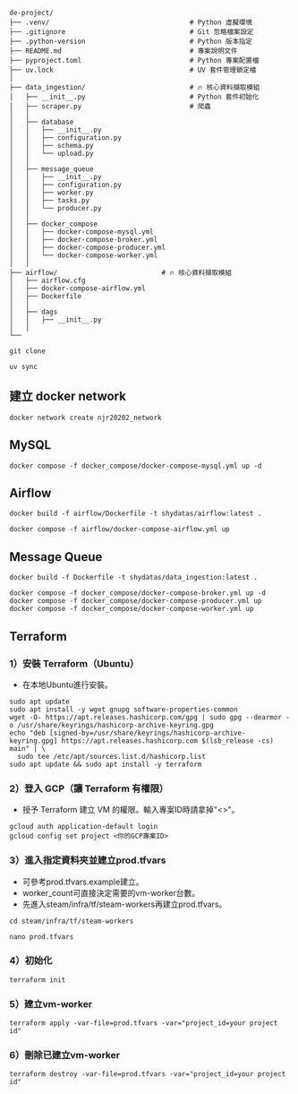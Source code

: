 ```
de-project/
├── .venv/                                   # Python 虛擬環境
├── .gitignore                               # Git 忽略檔案設定
├── .python-version                          # Python 版本指定
├── README.md                                # 專案說明文件
├── pyproject.toml                           # Python 專案配置檔
├── uv.lock                                  # UV 套件管理鎖定檔
│
├── data_ingestion/                          # 🔥 核心資料擷取模組
│   ├── __init__.py                          # Python 套件初始化
│   ├── scraper.py                           # 爬蟲
│   │
│   ├── database
│   │   ├── __init__.py
│   │   ├── configuration.py
│   │   ├── schema.py
│   │   └── upload.py
│   │
│   ├── message_queue
│   │   ├── __init__.py
│   │   ├── configuration.py
│   │   ├── worker.py
│   │   ├── tasks.py
│   │   └── producer.py
│   │
│   ├── docker_compose
│   │   ├── docker-compose-mysql.yml
│   │   ├── docker-compose-broker.yml
│   │   ├── docker-compose-producer.yml
│   │   └── docker-compose-worker.yml
│   │
├── airflow/                          # 🔥 核心資料擷取模組
│   ├── airflow.cfg
│   ├── docker-compose-airflow.yml
│   ├── Dockerfile
│   │
│   ├── dags
│   │   ├── __init__.py
│   │
└── 
```

```
git clone
```

```
uv sync
```

## 建立 docker network
```
docker network create njr20202_network
```

## MySQL
```
docker compose -f docker_compose/docker-compose-mysql.yml up -d
```

## Airflow
```
docker build -f airflow/Dockerfile -t shydatas/airflow:latest .
```

```
docker compose -f airflow/docker-compose-airflow.yml up
```

## Message Queue
```
docker build -f Dockerfile -t shydatas/data_ingestion:latest .
```

```
docker compose -f docker_compose/docker-compose-broker.yml up -d
docker compose -f docker_compose/docker-compose-producer.yml up
docker compose -f docker_compose/docker-compose-worker.yml up
```

## Terraform

### 1）安裝 Terraform（Ubuntu）
- 在本地Ubuntu進行安裝。
```
sudo apt update
sudo apt install -y wget gnupg software-properties-common
wget -O- https://apt.releases.hashicorp.com/gpg | sudo gpg --dearmor -o /usr/share/keyrings/hashicorp-archive-keyring.gpg
echo "deb [signed-by=/usr/share/keyrings/hashicorp-archive-keyring.gpg] https://apt.releases.hashicorp.com $(lsb_release -cs) main" | \
  sudo tee /etc/apt/sources.list.d/hashicorp.list
sudo apt update && sudo apt install -y terraform
```
### 2）登入 GCP（讓 Terraform 有權限）
- 授予 Terraform 建立 VM 的權限。輸入專案ID時請拿掉"<>"。
```
gcloud auth application-default login
gcloud config set project <你的GCP專案ID>
```
### 3）進入指定資料夾並建立prod.tfvars
- 可參考prod.tfvars.example建立。
- worker_count可直接決定需要的vm-worker台數。
- 先進入steam/infra/tf/steam-workers再建立prod.tfvars。
```
cd steam/infra/tf/steam-workers
```
```
nano prod.tfvars
```
### 4）初始化
```
terraform init
```
### 5）建立vm-worker
```
terraform apply -var-file=prod.tfvars -var="project_id=your project id"
```
### 6）刪除已建立vm-worker
```
terraform destroy -var-file=prod.tfvars -var="project_id=your project id"
```